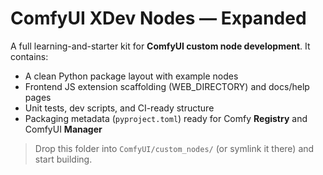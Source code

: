 # ComfyUI XDev Nodes — Expanded

A full learning-and-starter kit for **ComfyUI custom node development**. It contains:
- A clean Python package layout with example nodes
- Frontend JS extension scaffolding (WEB_DIRECTORY) and docs/help pages
- Unit tests, dev scripts, and CI-ready structure
- Packaging metadata (`pyproject.toml`) ready for Comfy **Registry** and ComfyUI **Manager**

> Drop this folder into `ComfyUI/custom_nodes/` (or symlink it there) and start building.
